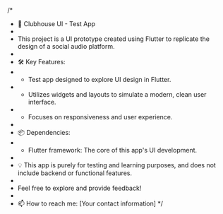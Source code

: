 /*
 * 🎨 Clubhouse UI - Test App
 * 
 * This project is a UI prototype created using Flutter to replicate the design of a social audio platform.
 * 
 * 🛠 Key Features:
 * - Test app designed to explore UI design in Flutter.
 * - Utilizes widgets and layouts to simulate a modern, clean user interface.
 * - Focuses on responsiveness and user experience.
 * 
 * 📦 Dependencies:
 * - Flutter framework: The core of this app's UI development.
 * 
 * 💡 This app is purely for testing and learning purposes, and does not include backend or functional features.
 * 
 * Feel free to explore and provide feedback!
 * 
 * 📫 How to reach me: [Your contact information]
 */
